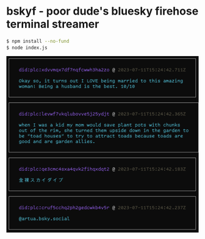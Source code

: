 # bskyf - poor dude's bluesky firehose terminal streamer

```bash
$ npm install --no-fund
$ node index.js
```

![output](output.png)